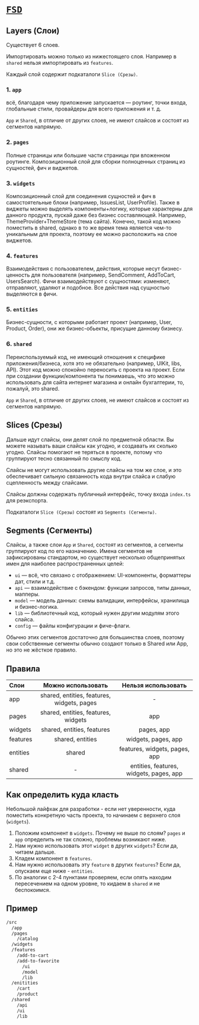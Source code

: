# [`FSD`](./index.md)

## Layers (Слои)

Существует 6 слоев.

Импортировать можно только из нижестоящего слоя. Например в `shared` нельзя импортировать из `features`.

Каждый слой содержит подкаталоги `Slice (Срезы)`.

### 1. `app`

всё, благодаря чему приложение запускается — роутинг, точки входа, глобальные стили, провайдеры для всего приложения и т. д.

`App` и `Shared`, в отличие от других слоев, не имеют слайсов и состоят из сегментов напрямую.

### 2. `pages`

Полные страницы или большие части страницы при вложенном роутинге. Композиционный слой для сборки полноценных страниц из сущностей, фич и виджетов.

### 3. `widgets`

Композиционный слой для соединения сущностей и фич в самостоятельные блоки (например, IssuesList, UserProfile). Также в виджеты можно выделять компоненты+логику, которые характерны для данного продукта, пускай даже без бизнес составляющей. Например, ThemeProvider+ThemeStore (тема сайта). Конечно, такой код можно поместить в shared, однако в то же время тема является чем-то уникальным для проекта, поэтому ее можно расположить на слое виджетов.

### 4. `features`

Взаимодействия с пользователем, действия, которые несут бизнес-ценность для пользователя (например, SendComment, AddToCart, UsersSearch). Фичи взаимодействуют с сущностями: изменяют, отправляют, удаляют и подобное. Все действия над сущностью выделяются в фичи.

### 5. `entities`

Бизнес-сущности, с которыми работает проект (например, User, Product, Order), они же бизнес-обьекты, присущие данному бизнесу.

### 6. `shared`

Переиспользуемый код, не имеющий отношения к специфике приложения/бизнеса, хотя это не обязательно (например, UIKit, libs, API). Этот код можно спокойно переносить с проекта на проект. Если при создании функции/компонента ты понимаешь, что это можно использовать для сайта интернет магазина и онлайн бухгалтерии, то, пожалуй, это shared.

`App` и `Shared`, в отличие от других слоев, не имеют слайсов и состоят из сегментов напрямую.

## Slices (Срезы)

Дальше идут слайсы, они делят слой по предметной области. Вы можете называть ваши слайсы как угодно, и создавать их сколько угодно. Слайсы помогают не теряться в проекте, потому что группируют тесно связанный по смыслу код.

Слайсы не могут использовать другие слайсы на том же слое, и это обеспечивает сильную связанность кода внутри слайса и слабую сцепленность между слайсами.

Слайсы должны содержать публичный интерфейс, точку входа `index.ts` для реэкспорта.

Подкаталоги `Slice (Срезы)` состоят из `Segments (Сегменты)`.

## Segments (Сегменты)

Слайсы, а также слои `App` и `Shared`, состоят из сегментов, а сегменты группируют код по его назначению. Имена сегментов не зафиксированы стандартом, но существует несколько общепринятых имен для наиболее распространенных целей:

- `ui` — всё, что связано с отображением: UI-компоненты, форматтеры дат, стили и т.д.
- `api` — взаимодействие с бэкендом: функции запросов, типы данных, мапперы.
- `model` — модель данных: схемы валидации, интерфейсы, хранилища и бизнес-логика.
- `lib` — библиотечный код, который нужен другим модулям этого слайса.
- `config` — файлы конфигурации и фиче-флаги.

Обычно этих сегментов достаточно для большинства слоев, поэтому свои собственные сегменты обычно создают только в Shared или App, но это не жёсткое правило.

## Правила

| Слои     |             Можно использовать             |           Нельзя использовать           |
| :------- | :----------------------------------------: | :-------------------------------------: |
| app      | shared, entities, features, widgets, pages |                    -                    |
| pages    |    shared, entities, features, widgets     |                   app                   |
| widgets  |         shared, entities, features         |               pages, app                |
| features |              shared, entities              |           widgets, pages, app           |
| entities |                   shared                   |      features, widgets, pages, app      |
| shared   |                     -                      | entities, features, widgets, pages, app |

## Как определить куда класть

Небольшой лайфхак для разработки - если нет уверенности, куда поместить конкретную часть проекта, то начинаем с верхнего слоя (`widgets`).

1. Положим компонент в `widgets`. Почему не выше по слоям? `pages` и `app` определить не так сложно, проблемы возникают ниже.
2. Нам нужно использовать этот `widget` в других `widgets`? Если да, читаем дальше.
3. Кладем компонент в `features`.
4. Нам нужно использовать эту `feature` в других `features`? Если да, опускаем еще ниже - `entities`.
5. По аналогии с 2-4 пунктами проверяем, если опять находим пересечением на одном уровне, то кидаем в `shared` и не беспокоимся.

## Пример

```bash
/src
  /app
  /pages
    /catalog
  /widgets
  /features
    /add-to-cart
    /add-to-favorite
      /ui
      /model
      /lib
  /enitities
    /cart
    /product
  /shared
    /api
    /ui
    /lib
```
